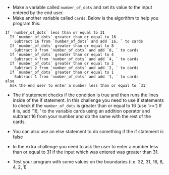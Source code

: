 -   Make a variable called `number_of_dots` and set its value to the input
    entered by the end user.
-   Make another variable called `cards`.
    Below is the algorithm to help you program this:

  ```
  If `number_of_dots` less than or equal to 31
    If `number_of_dots` greater than or equal to 16
      Subtract 16 from `number_of_dots` and add `16, ` to cards
    If `number_of_dots` greater than or equal to 8
      Subtract 8 from `number_of_dots` and add `8, ` to cards
    If `number_of_dots` greater than or equal to 4
      Subtract 4 from `number_of_dots` and add `4, ` to cards
    If `number_of_dots` greater than or equal to 2
      Subtract 2 from `number_of_dots` and add `2, ` to cards
    If `number_of_dots` greater than or equal to 1
      Subtract 1 from `number_of_dots` and add `1, ` to cards
  else
    Ask the end user to enter a number less than or equal to `31`
  ```

-   The if statement checks if the condition is true and then
    runs the lines inside of the if statement.
    In this challenge you need to use if statements to check if
    the `number_of_dots` is greater than or equal to 16 (use '>=')
    If it is, add '16, ' to the variable cards using an addition operator and subtract
    16 from your number and do the same with the rest of the cards.
-   You can also use an else statement to do something if the if statement is false

-   In the extra challenge you need to ask the user to enter a number less
    than or equal to 31 if the input which was entered was greater than 31.
-   Test your program with some values on the boundaries (i.e. 32, 31, 16, 8,
    4, 2, 1)

